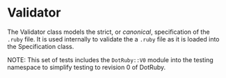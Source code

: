 # Validator

The Validator class models the strict, or _canonical_, specification of the `.ruby`
file. It is used internally to validate the a `.ruby` file as it is loaded into
the Specification class.

NOTE: This set of tests includes the `DotRuby::V0` module into the testing
namespace to simplify testing to revision 0 of DotRuby.
